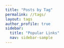 ```yaml
---
title: "Posts by Tag"
permalink: //tags/
layout: tags
author_profile: true
sidebar:
  title: "Popular Links"
  nav: sidebar-sample
---
```

